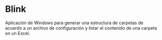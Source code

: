 # Blink
Aplicación de Windows para generar una estructura de carpetas de acuerdo a un archivo de configuración y listar el contenido de una carpeta en un Excel.

